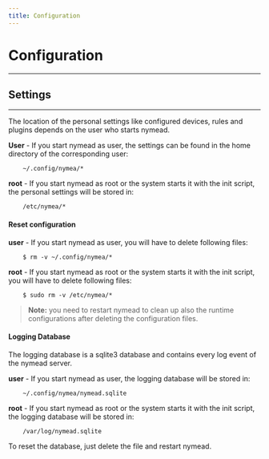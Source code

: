 ```yaml
---
title: Configuration
---
```


# Configuration
--------------------------------------------

## Settings
--------------------------------------------

The location of the personal settings like configured devices, rules and plugins depends on the user who starts nymead.

**User** - If you start nymead as user, the settings can be found in the home directory of the corresponding user:

        ~/.config/nymea/*

**root** -  If you start nymead as root or the system starts it with the init script, the personal settings will be stored in:

        /etc/nymea/*


#### Reset configuration

**user** - If you start nymead as user, you will have to delete following files:

        $ rm -v ~/.config/nymea/*

**root** -  If you start nymead as root or the system starts it with the init script, you will have to delete following files:

        $ sudo rm -v /etc/nymea/*

> **Note:** you need to restart nymead to clean up also the runtime configurations after deleting the configuration files.

#### Logging Database

The logging database is a sqlite3 database and contains every log event of the nymead server.

**user** - If you start nymead as user, the logging database will be stored in:

        ~/.config/nymea/nymead.sqlite

**root** -  If you start nymead as root or the system starts it with the init script, the logging database will be stored in:

        /var/log/nymead.sqlite

To reset the database, just delete the file and restart nymead.







